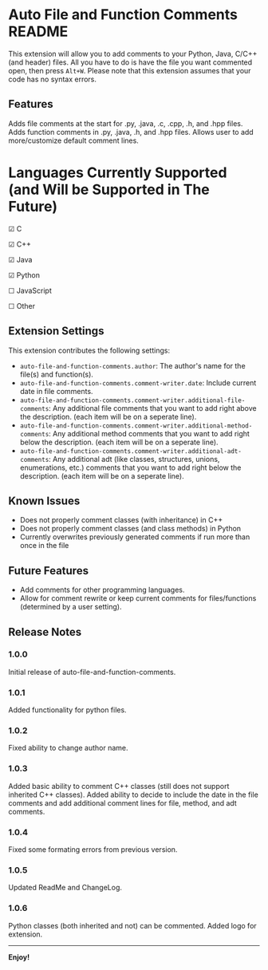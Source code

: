 # Auto File and Function Comments README

This extension will allow you to add comments to your Python, Java, C/C++ (and header) files. All you have to do is have the file you want commented open, then press `Alt+W`. Please note that this extension assumes that your code has no syntax errors.

## Features

Adds file comments at the start for .py, .java, .c, .cpp, .h, and .hpp files.  Adds function comments in .py, .java, .h, and .hpp files. Allows user to add more/customize default comment lines.

# Languages Currently Supported (and Will be Supported in The Future)
&#x2611; C

&#x2611; C++

&#x2611; Java

&#x2611; Python

&#x2610; JavaScript

&#x2610; Other

## Extension Settings

This extension contributes the following settings:
* `auto-file-and-function-comments.author`: The author's name for the file(s) and function(s).
* `auto-file-and-function-comments.comment-writer.date`: Include current date in file comments.
* `auto-file-and-function-comments.comment-writer.additional-file-comments`: 
Any additional file comments that you want to add right above the description. (each item will be on a seperate line).
* `auto-file-and-function-comments.comment-writer.additional-method-comments`: 
Any additional method comments that you want to add right below the description. (each item will be on a seperate line).
* `auto-file-and-function-comments.comment-writer.additional-adt-comments`: 
Any additional adt (like classes, structures, unions, enumerations, etc.) comments that you want to add right below the description. (each item will be on a seperate line).


## Known Issues
- Does not properly comment classes (with inheritance) in C++
- Does not properly comment classes (and class methods) in Python
- Currently overwrites previously generated comments if run more than once in the file


## Future Features
- Add comments for other programming languages.
- Allow for comment rewrite or keep current comments for files/functions (determined by a user setting).

## Release Notes

### 1.0.0

Initial release of auto-file-and-function-comments.

### 1.0.1

Added functionality for python files.

### 1.0.2
Fixed ability to change author name.

### 1.0.3
Added basic ability to comment C++ classes (still does not support inherited C++ classes). Added ability to decide to include the date in the file comments and add additional comment lines for file, method, and adt comments.

### 1.0.4
Fixed some formating errors from previous version.

### 1.0.5
Updated ReadMe and ChangeLog.

### 1.0.6
Python classes (both inherited and not) can be commented. Added logo for extension.

---

**Enjoy!**
